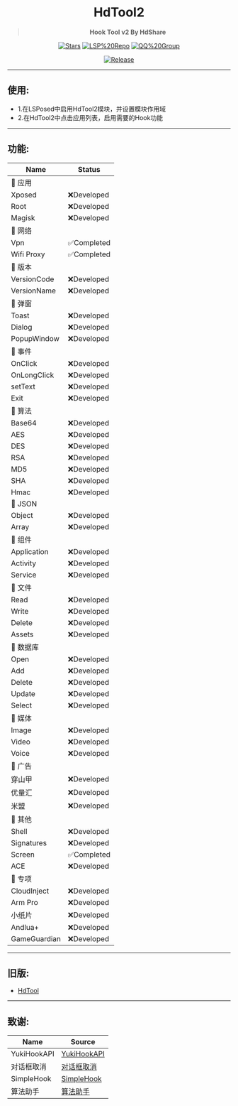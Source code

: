 <div align="center">

<h1>HdTool2</h1>

> **Hook Tool v2 By HdShare**

<div align="center">

  [![Stars](https://img.shields.io/github/stars/Xposed-Modules-Repo/me.hd.hdtool2?label=stars)](https://github.com/Xposed-Modules-Repo/me.hd.hdtool2)
  [![LSP%20Repo](https://img.shields.io/github/downloads/Xposed-Modules-Repo/me.hd.hdtool2/total?label=LSP%20Repo&labelColor=F48FB1)](https://github.com/Xposed-Modules-Repo/me.hd.hdtool2/releases)
  [![QQ%20Group](https://img.shields.io/badge/QQ%20Group-443170023-00c5ff)](https://qm.qq.com/cgi-bin/qm/qr?authKey=7SGJ2wIFk0cT3A2Drh0w6T0lS6AZcHxSXSv85yIZ0kd%2Fkok5ovEhFDJRY5BTxt6Q&k=ss0L_KrL8MNuaIfGnBhBTt5nuM7mpN0d&noverify=0)

</div>

[![Release](https://img.shields.io/github/v/release/Xposed-Modules-Repo/me.hd.hdtool2)](https://github.com/Xposed-Modules-Repo/me.hd.hdtool2/releases/latest)

</div>

---
## 使用:

- 1.在LSPosed中启用HdTool2模块，并设置模块作用域
- 2.在HdTool2中点击应用列表，启用需要的Hook功能

---
## 功能:

|       Name       |    Status    |
| ---------------- | ------------ |
| 🔻 应用          |             |
| Xposed           | ❌Developed |
| Root             | ❌Developed |
| Magisk           | ❌Developed |
| 🔻 网络          |             |
| Vpn              | ✅Completed |
| Wifi Proxy       | ✅Completed |
| 🔻 版本          |             |
| VersionCode      | ❌Developed |
| VersionName      | ❌Developed |
| 🔻 弹窗          |             |
| Toast            | ❌Developed |
| Dialog           | ❌Developed |
| PopupWindow      | ❌Developed |
| 🔻 事件          |             |
| OnClick          | ❌Developed |
| OnLongClick      | ❌Developed |
| setText          | ❌Developed |
| Exit             | ❌Developed |
| 🔻 算法          |             |
| Base64           | ❌Developed |
| AES              | ❌Developed |
| DES              | ❌Developed |
| RSA              | ❌Developed |
| MD5              | ❌Developed |
| SHA              | ❌Developed |
| Hmac             | ❌Developed |
| 🔻 JSON          |             |
| Object           | ❌Developed |
| Array            | ❌Developed |
| 🔻 组件          |             |
| Application      | ❌Developed |
| Activity         | ❌Developed |
| Service          | ❌Developed |
| 🔻 文件          |             |
| Read             | ❌Developed |
| Write            | ❌Developed |
| Delete           | ❌Developed |
| Assets           | ❌Developed |
| 🔻 数据库        |             |
| Open             | ❌Developed |
| Add              | ❌Developed |
| Delete           | ❌Developed |
| Update           | ❌Developed |
| Select           | ❌Developed |
| 🔻 媒体          |             |
| Image            | ❌Developed |
| Video            | ❌Developed |
| Voice            | ❌Developed |
| 🔻 广告          |             |
| 穿山甲            | ❌Developed |
| 优量汇            | ❌Developed |
| 米盟              | ❌Developed |
| 🔻 其他          |             |
| Shell            | ❌Developed |
| Signatures       | ❌Developed |
| Screen           | ✅Completed |
| ACE              | ❌Developed |
| 🔻 专项          |             |
| CloudInject      | ❌Developed |
| Arm Pro          | ❌Developed |
| 小纸片            | ❌Developed |
| Andlua+          | ❌Developed |
| GameGuardian     | ❌Developed |

---
## 旧版:

- [HdTool](https://gitee.com/hd_share/HdTool)

---
## 致谢:

|     Name     |                               Source                               |
| ------------ | ------------------------------------------------------------------ |
| YukiHookAPI  | [YukiHookAPI](https://github.com/HighCapable/YukiHookAPI)          |
| 对话框取消    | [对话框取消]()                                                      |
| SimpleHook   | [SimpleHook](https://github.com/littleWhiteDuck/SimpleHook)        |
| 算法助手      | [算法助手]()                                                       |

